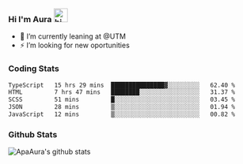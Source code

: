### Hi I'm Aura <img src="https://user-images.githubusercontent.com/1303154/88677602-1635ba80-d120-11ea-84d8-d263ba5fc3c0.gif" width="28px" alt="hi">

- 🔭 I’m currently leaning at @UTM
- ⚡ I’m looking for new oportunities


### Coding Stats

<!--START_SECTION:waka-->

```txt
TypeScript   15 hrs 29 mins  ███████████████▓░░░░░░░░░   62.40 %
HTML         7 hrs 47 mins   ████████░░░░░░░░░░░░░░░░░   31.37 %
SCSS         51 mins         █░░░░░░░░░░░░░░░░░░░░░░░░   03.45 %
JSON         28 mins         ▒░░░░░░░░░░░░░░░░░░░░░░░░   01.94 %
JavaScript   12 mins         ▒░░░░░░░░░░░░░░░░░░░░░░░░   00.82 %
```

<!--END_SECTION:waka-->

### Github Stats

![ApaAura's github stats](https://github-readme-stats.vercel.app/api?username=ApaAura&count_private=true&theme=tokyonight&hide=contribs,prs)
